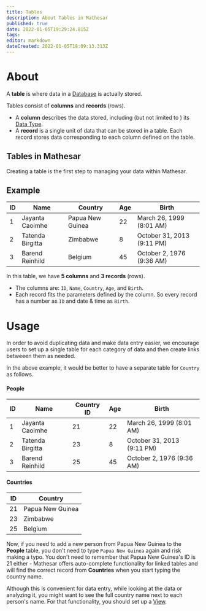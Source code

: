 ```yaml
---
title: Tables
description: About Tables in Mathesar
published: true
date: 2022-01-05T19:29:24.815Z
tags: 
editor: markdown
dateCreated: 2022-01-05T18:09:13.313Z
---
```


# About

A **table** is where data in a [Database](/product/concepts/databases) is actually stored.

Tables consist of **columns** and **records** (rows).
- A **column** describes the data stored, including (but not limited to ) its [Data Type](/product/concepts/data-types).
- A **record** is a single unit of data that can be stored in a table. Each record stores data corresponding to each column defined on the table.

## Tables in Mathesar
Creating a table is the first step to managing your data within Mathesar.

## Example

| ID | Name | Country | Age | Birth |
|-|-|-|-|-|
| 1 | Jayanta Caoimhe | Papua New Guinea | 22 | March 26, 1999 (8:01 AM) |
| 2 | Tatenda Birgitta | Zimbabwe | 8 | October 31, 2013 (9:11 PM) |
| 3 | Barend Reinhild | Belgium | 45 | October 2, 1976 (9:36 AM) |

In this table, we have **5 columns** and **3 records** (rows).
- The columns are: `ID`, `Name`, `Country`, `Age`, and `Birth`.
- Each record fits the parameters defined by the column. So every record has a number as `ID` and date & time as `Birth`.

# Usage
In order to avoid duplicating data and make data entry easier, we encourage users to set up a single table for each category of data and then create links betweeen them as needed.

In the above example, it would be better to have a separate table for `Country` as follows.

#### People
| ID | Name | Country ID | Age | Birth |
|-|-|-|-|-|
| 1 | Jayanta Caoimhe | 21 | 22 | March 26, 1999 (8:01 AM) |
| 2 | Tatenda Birgitta | 23 | 8 | October 31, 2013 (9:11 PM) |
| 3 | Barend Reinhild | 25 | 45 | October 2, 1976 (9:36 AM) |

#### Countries
| ID | Country |
|-|-|
| 21 | Papua New Guinea |
| 23 | Zimbabwe |
| 25 | Belgium |

Now, if you need to add a new person from Papua New Guinea to the **People** table, you don't need to type `Papua New Guinea` again and risk making a typo. You don't need to remember that Papua New Guinea's ID is 21 either - Mathesar offers auto-complete functionality for linked tables and will find the correct record from **Countries** when you start typing the country name.

Although this is convenient for data entry, while looking at the data or analyzing it, you might want to see the full country name next to each person's name. For that functionality, you should set up a [View](/product/concepts/views). 